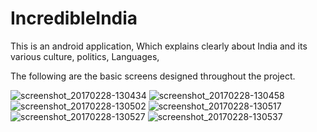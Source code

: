 # IncredibleIndia
This is an android application, Which explains clearly about India and its various culture, politics, Languages, 

The following are the basic screens designed throughout the project.


![screenshot_20170228-130434](https://user-images.githubusercontent.com/30049885/28026263-83b1de6c-6563-11e7-9133-222b545e132c.png)
![screenshot_20170228-130458](https://user-images.githubusercontent.com/30049885/28026258-83638e60-6563-11e7-946f-0a073a3ca1aa.png)
![screenshot_20170228-130502](https://user-images.githubusercontent.com/30049885/28026261-83655f56-6563-11e7-8110-4da7ade58a1a.png)
![screenshot_20170228-130517](https://user-images.githubusercontent.com/30049885/28026259-8363b854-6563-11e7-8b6c-fe7b2efbb4ee.png)
![screenshot_20170228-130527](https://user-images.githubusercontent.com/30049885/28026260-8364c2b2-6563-11e7-9f94-0d7df05b42f2.png)
![screenshot_20170228-130537](https://user-images.githubusercontent.com/30049885/28026262-8365e3a4-6563-11e7-82d8-e7956b92c059.png)
